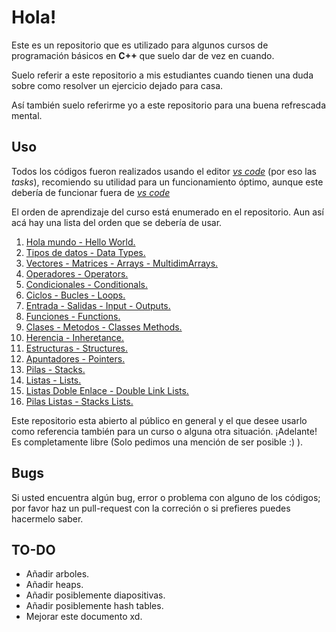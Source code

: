 # Hola!

Este es un repositorio que es utilizado para algunos cursos de programación básicos en **C++** que suelo dar de vez en cuando.

Suelo referir a este repositorio a mis estudiantes cuando tienen una duda sobre como resolver un ejercicio dejado para casa.

Así también suelo referirme yo a este repositorio para una buena refrescada mental.

## Uso

Todos los códigos fueron realizados usando el editor _[vs code][1]_ (por eso las _tasks_), recomiendo su utilidad para un funcionamiento óptimo, aunque este debería de funcionar fuera de _[vs code][1]_

El orden de aprendizaje del curso está enumerado en el repositorio. Aun así acá hay una lista del orden que se debería de usar.

1. [Hola mundo - Hello World.][2]
2. [Tipos de datos - Data Types.][3]
3. [Vectores - Matrices - Arrays - MultidimArrays.][4]
4. [Operadores - Operators.][5]
5. [Condicionales - Conditionals.][6]
6. [Ciclos - Bucles - Loops.][7]
7. [Entrada - Salidas - Input - Outputs.][8]
8. [Funciones - Functions.][9]
9. [Clases - Metodos - Classes Methods.][10]
10. [Herencia - Inheretance.][11]
11. [Estructuras - Structures.][12]
12. [Apuntadores - Pointers.][13]
13. [Pilas - Stacks.][14]
14. [Listas - Lists.][15]
15. [Listas Doble Enlace - Double Link Lists.][16]
16. [Pilas Listas - Stacks Lists.][17]

Este repositorio esta abierto al público en general y el que desee usarlo como referencia también para un curso o alguna otra situación. ¡Adelante! Es completamente libre (Solo pedimos una mención de ser posible :) ).

## Bugs

Si usted encuentra algún bug, error o problema con alguno de los códigos; por favor haz un pull-request con la correción o si prefieres puedes hacermelo saber.

## TO-DO

- Añadir arboles.
- Añadir heaps.
- Añadir posiblemente diapositivas.
- Añadir posiblemente hash tables.
- Mejorar este documento xd.

[1]: https://code.visualstudio.com/
[2]: https://github.com/Sarquamon/basicC-Course2019/tree/master/1.%20Hola%20mundo%20-%20Hello%20World
[3]: https://github.com/Sarquamon/basicC-Course2019/tree/master/2.%20Tipos%20de%20datos%20-%20Data%20Types
[4]: https://github.com/Sarquamon/basicC-Course2019/tree/master/3.%20Vectores%20-%20Matrices%20-%20Arrays%20-%20MultiDimArrays
[5]: https://github.com/Sarquamon/basicC-Course2019/tree/master/4.%20Operadores%20-%20Operators
[6]: https://github.com/Sarquamon/basicC-Course2019/tree/master/5.%20Condicionales%20-%20Conditionals
[7]: https://github.com/Sarquamon/basicC-Course2019/tree/master/6.%20Ciclos%20-%20Bucles%20-%20Loops
[8]: https://github.com/Sarquamon/basicC-Course2019/tree/master/7.%20Entrada%20-%20Salidas%20-Inputs%20-%20Outputs
[9]: https://github.com/Sarquamon/basicC-Course2019/tree/master/8.%20Funciones%20-%20Functions
[10]: https://github.com/Sarquamon/basicC-Course2019/tree/master/9.%20Clases%20-%20Metodos%20-%20Clases%20-%20Methods
[11]: https://github.com/Sarquamon/basicC-Course2019/tree/master/10.%20Herencia%20-%20Inheritance
[12]: https://github.com/Sarquamon/basicC-Course2019/tree/master/11.%20Estructuras%20-%20Structures
[13]: https://github.com/Sarquamon/basicC-Course2019/tree/master/12.%20Apuntadores%20-%20Pointers
[14]: https://github.com/Sarquamon/basicC-Course2019/tree/master/13.%20Pilas%20-%20Stacks
[15]: https://github.com/Sarquamon/basicC-Course2019/tree/master/14.%20Listas%20-%20Lists
[16]: https://github.com/Sarquamon/basicC-Course2019/tree/master/15.%20Listas%20Doble%20Enlace%20-%20Double%20Link%20Lists
[17]: https://github.com/Sarquamon/basicC-Course2019/tree/master/16.%20Pilas%20Listas%20-%20Stacks%20Lists
